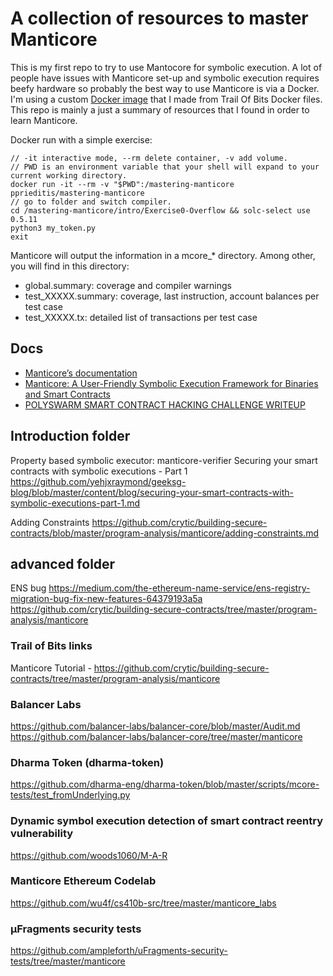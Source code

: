 # A collection of resources to master Manticore

This is my first repo to try to use Mantocore for symbolic execution. A lot of people have issues with Manticore set-up and symbolic execution requires beefy hardware so probably the best way to use Manticore is via a Docker. I'm using a custom [Docker image](https://github.com/PeterisPrieditis/mastering-manticore/blob/main/Dockerfile) that I made from Trail Of Bits Docker files. This repo is mainly a just a summary of resources that I found in order to learn Manticore.

Docker run with a simple exercise:
```
// -it interactive mode, --rm delete container, -v add volume.
// PWD is an environment variable that your shell will expand to your current working directory.
docker run -it --rm -v "$PWD":/mastering-manticore pprieditis/mastering-manticore 
// go to folder and switch compiler. 
cd /mastering-manticore/intro/Exercise0-Overflow && solc-select use 0.5.11  
python3 my_token.py  
exit  
```

Manticore will output the information in a mcore\_\* directory. Among other, you will find in this directory:

- global.summary: coverage and compiler warnings
- test_XXXXX.summary: coverage, last instruction, account balances per test case
- test_XXXXX.tx: detailed list of transactions per test case

## Docs

- [Manticore’s documentation](https://manticore.readthedocs.io/en/latest/)
- [Manticore: A User-Friendly Symbolic Execution Framework for Binaries and Smart Contracts](https://arxiv.org/pdf/1907.03890.pdf)
- [POLYSWARM SMART CONTRACT HACKING CHALLENGE WRITEUP](https://raz0r.name/writeups/polyswarm-smart-contract-hacking-challenge-writeup/)

## Introduction folder

Property based symbolic executor: manticore-verifier
Securing your smart contracts with symbolic executions - Part 1
https://github.com/yehjxraymond/geeksg-blog/blob/master/content/blog/securing-your-smart-contracts-with-symbolic-executions-part-1.md

Adding Constraints
https://github.com/crytic/building-secure-contracts/blob/master/program-analysis/manticore/adding-constraints.md

## advanced folder

ENS bug
https://medium.com/the-ethereum-name-service/ens-registry-migration-bug-fix-new-features-64379193a5a
https://github.com/crytic/building-secure-contracts/tree/master/program-analysis/manticore

### Trail of Bits links

Manticore Tutorial - https://github.com/crytic/building-secure-contracts/tree/master/program-analysis/manticore

### Balancer Labs

https://github.com/balancer-labs/balancer-core/blob/master/Audit.md
https://github.com/balancer-labs/balancer-core/tree/master/manticore

### Dharma Token (dharma-token)

https://github.com/dharma-eng/dharma-token/blob/master/scripts/mcore-tests/test_fromUnderlying.py

### Dynamic symbol execution detection of smart contract reentry vulnerability

https://github.com/woods1060/M-A-R

### Manticore Ethereum Codelab

https://github.com/wu4f/cs410b-src/tree/master/manticore_labs

### μFragments security tests

https://github.com/ampleforth/uFragments-security-tests/tree/master/manticore
